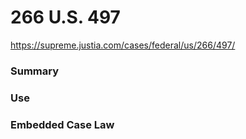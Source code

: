 # 266 U.S. 497

https://supreme.justia.com/cases/federal/us/266/497/

### Summary

### Use

### Embedded Case Law
